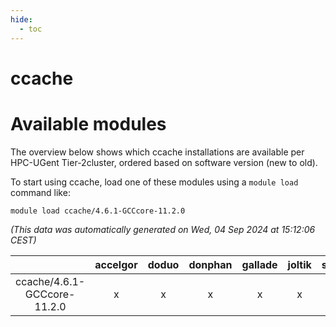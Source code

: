 ```yaml
---
hide:
  - toc
---
```


ccache
======

# Available modules


The overview below shows which ccache installations are available per HPC-UGent Tier-2cluster, ordered based on software version (new to old).

To start using ccache, load one of these modules using a `module load` command like:

```shell
module load ccache/4.6.1-GCCcore-11.2.0
```

*(This data was automatically generated on Wed, 04 Sep 2024 at 15:12:06 CEST)*  

| |accelgor|doduo|donphan|gallade|joltik|shinx|skitty|
| :---: | :---: | :---: | :---: | :---: | :---: | :---: | :---: |
|ccache/4.6.1-GCCcore-11.2.0|x|x|x|x|x|-|x|
